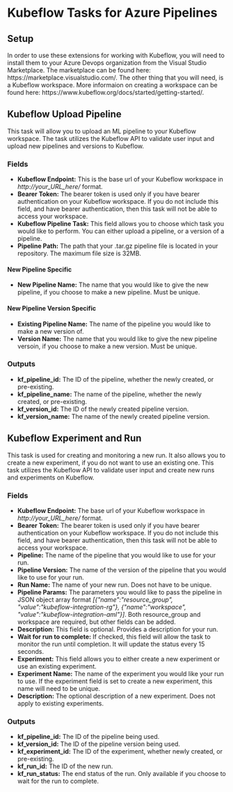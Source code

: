 # Kubeflow Tasks for Azure Pipelines

## Setup

<p>In order to use these extensions for working with Kubeflow, you will need to install them to your Azure Devops organization from the Visual Studio Marketplace. The marketplace can be found here: https://marketplace.visualstudio.com/.
The other thing that you will need, is a Kubeflow workspace. More informaion on creating a workspace can be found here: https://www.kubeflow.org/docs/started/getting-started/.</p>

## Kubeflow Upload Pipeline
<p>This task will allow you to upload an ML pipeline to your Kubeflow workspace. The task utilizes the Kubeflow API to validate user input and upload new pipelines and versions to Kubeflow.</p>

### Fields
- **Kubeflow Endpoint:** This is the base url of your Kubeflow workspace in *http://your_URL_here/* format.
- **Bearer Token:** The bearer token is used only if you have bearer authentication on your Kubeflow workspace. If you do not include this field, and have bearer authentication, then this task will not be able to access your workspace.
- **Kubeflow Pipeline Task:** This field allows you to choose which task you would like to perform. You can either upload a pipeline, or a version of a pipeline.
- **Pipeline Path:** The path that your .tar.gz pipeline file is located in your repository. The maximum file size is 32MB.
#### New Pipeline Specific
- **New Pipeline Name:** The name that you would like to give the new pipeline, if you choose to make a new pipeline. Must be unique.
#### New Pipeline Version Specific
- **Existing Pipeline Name:** The name of the pipeline you would like to make a new version of.
- **Version Name:** The name that you would like to give the new pipeline versoin, if you choose to make a new version. Must be unique.

### Outputs
- **kf_pipeline_id:** The ID of the pipeline, whether the newly created, or pre-existing.
- **kf_pipeline_name:** The name of the pipeline, whether the newly created, or pre-existing.
- **kf_version_id:** The ID of the newly created pipeline version.
- **kf_version_name:** The name of the newly created pipeline version.

## Kubeflow Experiment and Run

<p>This task is used for creating and monitoring a new run. It also allows you to create a new experiment, if you do not want to use an existing one. This task utilizes the Kubeflow API to validate user input and create new runs and experiments on Kubeflow.</p>

### Fields
- **Kubeflow Endpoint:** The base url of your Kubeflow workspace in *http://your_URL_here/* format.
- **Bearer Token:** The bearer token is used only if you have bearer authentication on your Kubeflow workspace. If you do not include this field, and have bearer authentication, then this task will not be able to access your workspace.
- **Pipeline:** The name of the pipeline that you would like to use for your run.
- **Pipeline Version:** The name of the version of the pipeline that you would like to use for your run.
- **Run Name:** The name of your new run. Does not have to be unique.
- **Pipeline Params:** The parameters you would like to pass the pipeline in JSON object array format *[{"name":"resource_group", "value":"kubeflow-integration-rg"}, {"name":"workspace", "value":"kubeflow-integration-aml"}]*. Both resource_group and workspace are required, but other fields can be added.
- **Description:** This field is optional. Provides a description for your run.
- **Wait for run to complete:** If checked, this field will allow the task to monitor the run until completion. It will update the status every 15 seconds.
- **Experiment:** This field allows you to either create a new experiment or use an existing experiment.
- **Experiment Name:** The name of the experiment you would like your run to use. If the experiment field is set to create a new experiment, this name will need to be unique.
- **Description:** The optional description of a new experiment. Does not apply to existing experiments.

### Outputs
- **kf_pipeline_id:** The ID of the pipeline being used.
- **kf_version_id:** The ID of the pipeline version being used.
- **kf_experiment_id:** The ID of the experiment, whether newly created, or pre-existing.
- **kf_run_id:** The ID of the new run.
- **kf_run_status:** The end status of the run. Only available if you choose to wait for the run to complete.
